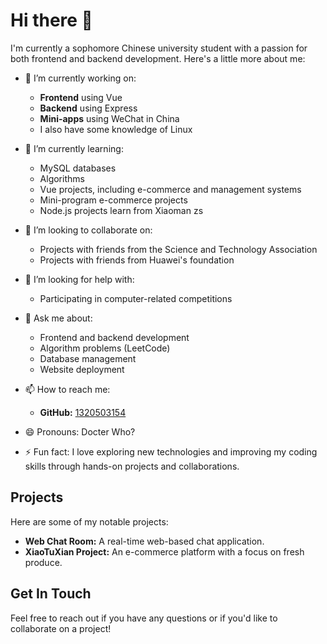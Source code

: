 # Hi there 👋

I'm currently a sophomore Chinese university student with a passion for both frontend and backend development. Here's a little more about me:

- 🔭 I’m currently working on:
  - **Frontend** using Vue
  - **Backend** using Express
  - **Mini-apps** using WeChat in China
  - I also have some knowledge of Linux

- 🌱 I’m currently learning:
  - MySQL databases
  - Algorithms
  - Vue projects, including e-commerce and management systems
  - Mini-program e-commerce projects
  - Node.js projects learn from Xiaoman zs

- 👯 I’m looking to collaborate on:
  - Projects with friends from the Science and Technology Association
  - Projects with friends from Huawei's foundation

- 🤔 I’m looking for help with:
  - Participating in computer-related competitions

- 💬 Ask me about:
  - Frontend and backend development
  - Algorithm problems (LeetCode)
  - Database management
  - Website deployment

- 📫 How to reach me:
  - **GitHub:** [1320503154](https://github.com/1320503154)

- 😄 Pronouns: Docter Who?

- ⚡ Fun fact: I love exploring new technologies and improving my coding skills through hands-on projects and collaborations.

## Projects
Here are some of my notable projects:
- **Web Chat Room:** A real-time web-based chat application.
- **XiaoTuXian Project:** An e-commerce platform with a focus on fresh produce.

## Get In Touch
Feel free to reach out if you have any questions or if you'd like to collaborate on a project!

